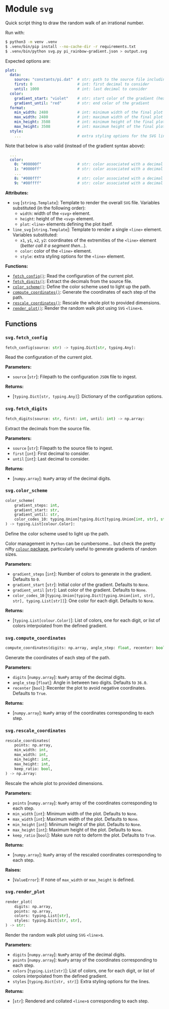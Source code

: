 # Module `svg`

Quick script thing to draw the random walk of an irrational number.

Run with:

```bash
$ python3 -m venv .venv
$ .venv/bin/pip install --no-cache-dir -r requirements.txt
$ .venv/bin/python svg.py pi_rainbow-gradient.json > output.svg
```

Expected options are:

```yaml
plot:
  data:
    source: "constants/pi.dat"  # str: path to the source file including the decimals
    first: 0                    # int: first decimal to consider
    until: 1000                 # int: last decimal to consider
  color:
    gradient_start: "violet"    # str: start color of the gradient (hexadecimal code)
    gradient_until: "red"       # str: end color of the gradient
  format:
    min_width: 2480             # int: minimum width of the final plot
    max_width: 2480             # int: maximum width of the final plot
    min_height: 3508            # int: minimum height of the final plot
    max_height: 3508            # int: maximum height of the final plot
  style:
    ...                         # extra styling options for the SVG lines
```

Note that below is also valid (instead of the gradient syntax above):

```yaml
  ...
  color:
    0: "#00000f"                # str: color associated with a decimal digit equals to 0
    1: "#0000ff"                # str: color associated with a decimal digit equals to 1
    ...                        
    8: "#000fff"                # str: color associated with a decimal digit equals to 8
    9: "#00ffff"                # str: color associated with a decimal digit equals to 9
```

**Attributes:**

* `svg` [`string.Template`]: Template to render the overall `SVG` file. Variables substituted (in the following
    order):
    - `width`: width of the `<svg>` element.
    - `height`: height of the `<svg>` element.
    - `plot`: `<line>` elements defining the plot itself.
* `line_svg` [`string.Template`]: Template to render a single `<line>` element. Variables substituted:
    - `x1`, `y1`, `x2`, `y2`: coordinates of the extremities of the `<line>` element
      (_better call it a segment then..._).
    - `color`: color of the `<line>` element.
    - `style`: extra styling options for the `<line>` element.

**Functions:**

* [`fetch_config()`](#svgfetch_config): Read the configuration of the current plot.
* [`fetch_digits()`](#svgfetch_digits): Extract the decimals from the source file.
* [`color_scheme()`](#svgcolor_scheme): Define the color scheme used to light up the path.
* [`compute_coordinates()`](#svgcompute_coordinates): Generate the coordinates of each step of the path.
* [`rescale_coordinates()`](#svgrescale_coordinates): Rescale the whole plot to provided dimensions.
* [`render_plot()`](#svgrender_plot): Render the random walk plot using `SVG` `<line>`s.

## Functions

### `svg.fetch_config`

```python
fetch_config(source: str) -> typing.Dict[str, typing.Any]:
```

Read the configuration of the current plot.

**Parameters:**

* `source` [`str`]: Filepath to the configuration `JSON` file to ingest.

**Returns:**

* [`typing.Dict[str, typing.Any]`]: Dictionary of the configuration options.

### `svg.fetch_digits`

```python
fetch_digits(source: str, first: int, until: int) -> np.array:
```

Extract the decimals from the source file.

**Parameters:**

* `source` [`str`]: Filepath to the source file to ingest.
* `first` [`int`]: First decimal to consider.
* `until` [`int`]: Last decimal to consider.

**Returns:**

* [`numpy.array`]: `NumPy` array of the decimal digits.

### `svg.color_scheme`

```python
color_scheme(
    gradient_steps: int, 
    gradient_start: str, 
    gradient_until: str, 
    color_codes_10: typing.Union[typing.Dict[typing.Union[int, str], str], typing.List[str]],
) -> typing.List[colour.Color]:
```

Define the color scheme used to light up the path.

Color management in `Python` can be cumbersome... but check the pretty nifty
[`colour` package](https://github.com/vaab/colour), particularly useful to generate
gradients of random sizes.

**Parameters:**

* `gradient_steps` [`int`]: Number of colors to generate in the gradient. Defaults to `0`.
* `gradient_start` [`str`]: Initial color of the gradient. Defaults to `None`.
* `gradient_until` [`str`]: Last color of the gradient. Defaults to `None`.
* `color_codes_10` [`typing.Union[typing.Dict[typing.Union[int, str], str], typing.List[str]]`]: One color for each digit. Defaults to `None`.

**Returns:**

* [`typing.List[colour.Color]`]: List of colors, one for each digit, or list of colors interpolated from the
    defined gradient.

### `svg.compute_coordinates`

```python
compute_coordinates(digits: np.array, angle_step: float, recenter: bool) -> np.array:
```

Generate the coordinates of each step of the path.

**Parameters:**

* `digits` [`numpy.array`]: `NumPy` array of the decimal digits.
* `angle_step` [`float`]: Angle in between two digits. Defaults to `36.0`.
* `recenter` [`bool`]: Recenter the plot to avoid negative coordinates. Defaults to `True`.

**Returns:**

* [`numpy.array`]: `NumPy` array of the coordinates corresponding to each step.

### `svg.rescale_coordinates`

```python
rescale_coordinates(
    points: np.array, 
    min_width: int, 
    max_width: int, 
    min_height: int, 
    max_height: int, 
    keep_ratio: bool,
) -> np.array:
```

Rescale the whole plot to provided dimensions.

**Parameters:**

* `points` [`numpy.array`]: `NumPy` array of the coordinates corresponding to each step.
* `min_width` [`int`]: Minimum width of the plot. Defaults to `None`.
* `max_width` [`int`]: Maximum width of the plot. Defaults to `None`.
* `min_height` [`int`]: Minimum height of the plot. Defaults to `None`.
* `max_height` [`int`]: Maximum height of the plot. Defaults to `None`.
* `keep_ratio` [`bool`]: Make sure not to deform the plot. Defaults to `True`.

**Returns:**

* [`numpy.array`]: `NumPy` array of the rescaled coordinates corresponding to each step.

**Raises:**

* [`ValueError`]: If none of `max_width` or `max_height` is defined.

### `svg.render_plot`

```python
render_plot(
    digits: np.array, 
    points: np.array, 
    colors: typing.List[str], 
    styles: typing.Dict[str, str],
) -> str:
```

Render the random walk plot using `SVG` `<line>`s.

**Parameters:**

* `digits` [`numpy.array`]: `NumPy` array of the decimal digits.
* `points` [`numpy.array`]: `NumPy` array of the coordinates corresponding to each step.
* `colors` [`typing.List[str]`]: List of colors, one for each digit, or list of colors interpolated from the
    defined gradient.
* `styles` [`typing.Dict[str, str]`]: Extra styling options for the lines.

**Returns:**

* [`str`]: Rendered and collated `<line>`s corresponding to each step.
